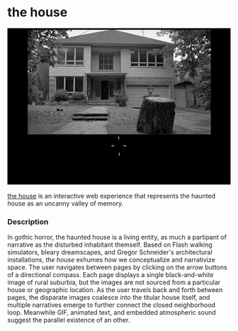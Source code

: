 # the house
![demo](https://github.com/togekisse/iml300/blob/master/project-1/assets-1/project-1.gif)

[the house](https://togekisse.github.io/iml300/project-1/index.html) is an interactive web experience that represents the haunted house as an uncanny valley of memory.

### Description

In gothic horror, the haunted house is a living entity, as much a partipant of narrative as the disturbed inhabitant themself. Based on Flash walking simulators, bleary dreamscapes, and Gregor Schneider's architectural installations, <i>the house</i> exhumes how we conceptualize and narrativize space. The user navigates between pages by clicking on the arrow buttons of a directional compass. Each page displays a single black-and-white image of rural suburbia, but the images are not sourced from a particular house or geographic location. As the user travels back and forth between pages, the disparate images coalesce into the titular house itself, and multiple narratives emerge to further connect the closed neighborhood loop. Meanwhile GIF, animated text, and embedded atmospheric sound suggest the parallel existence of an other.